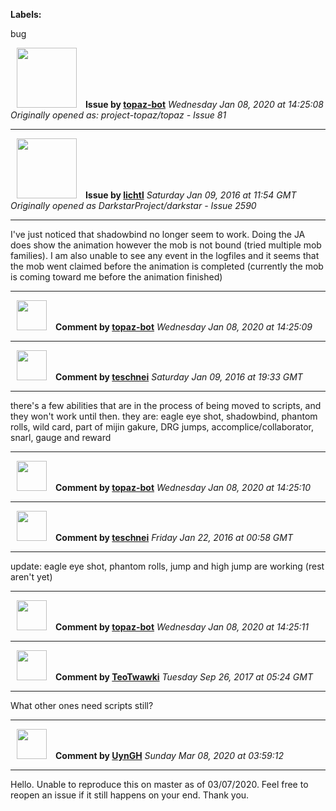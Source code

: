 **Labels:**

bug



<a href="https://github.com/topaz-bot"><img src="https://avatars3.githubusercontent.com/u/59651103?v=4" width="96" height="96" hspace="10"></img></a> **Issue by [topaz-bot](https://github.com/topaz-bot)**
_Wednesday Jan 08, 2020 at 14:25:08_
_Originally opened as: project-topaz/topaz - Issue 81_

----

<a href="https://github.com/lichtl"><img src="https://avatars2.githubusercontent.com/u/1228155?v=4"  width="96" height="96" hspace="10"></img></a> **Issue by [lichtl](https://github.com/lichtl)**
_Saturday Jan 09, 2016 at 11:54 GMT_
_Originally opened as DarkstarProject/darkstar - Issue 2590_

----

I've just noticed that shadowbind no longer seem to work. Doing the JA does show the animation however the mob is not bound (tried multiple mob families). I am also unable to see any event in the logfiles and it seems that the mob went claimed before the animation is completed (currently the mob is coming toward me before the animation finished)




----
<a href="https://github.com/topaz-bot"><img src="https://avatars3.githubusercontent.com/u/59651103?v=4" width="48" height="48" hspace="10"></img></a> **Comment by [topaz-bot](https://github.com/topaz-bot)**
_Wednesday Jan 08, 2020 at 14:25:09_

----

<a href="https://github.com/teschnei"><img src="https://avatars3.githubusercontent.com/u/1149183?v=4"  width="48" height="48" hspace="10"></img></a> **Comment by [teschnei](https://github.com/teschnei)**
_Saturday Jan 09, 2016 at 19:33 GMT_

----

there's a few abilities that are in the process of being moved to scripts, and they won't work until then.  they are: eagle eye shot, shadowbind, phantom rolls, wild card, part of mijin gakure, DRG jumps, accomplice/collaborator, snarl, gauge and reward




----
<a href="https://github.com/topaz-bot"><img src="https://avatars3.githubusercontent.com/u/59651103?v=4" width="48" height="48" hspace="10"></img></a> **Comment by [topaz-bot](https://github.com/topaz-bot)**
_Wednesday Jan 08, 2020 at 14:25:10_

----

<a href="https://github.com/teschnei"><img src="https://avatars3.githubusercontent.com/u/1149183?v=4"  width="48" height="48" hspace="10"></img></a> **Comment by [teschnei](https://github.com/teschnei)**
_Friday Jan 22, 2016 at 00:58 GMT_

----

update: eagle eye shot, phantom rolls, jump and high jump are working (rest aren't yet)




----
<a href="https://github.com/topaz-bot"><img src="https://avatars3.githubusercontent.com/u/59651103?v=4" width="48" height="48" hspace="10"></img></a> **Comment by [topaz-bot](https://github.com/topaz-bot)**
_Wednesday Jan 08, 2020 at 14:25:11_

----

<a href="https://github.com/TeoTwawki"><img src="https://avatars0.githubusercontent.com/u/6871475?v=4"  width="48" height="48" hspace="10"></img></a> **Comment by [TeoTwawki](https://github.com/TeoTwawki)**
_Tuesday Sep 26, 2017 at 05:24 GMT_

----

What other ones need scripts still?



----
<a href="https://github.com/UynGH"><img src="https://avatars2.githubusercontent.com/u/40763842?v=4" width="48" height="48" hspace="10"></img></a> **Comment by [UynGH](https://github.com/UynGH)**
_Sunday Mar 08, 2020 at 03:59:12_

----

Hello. Unable to reproduce this on master as of 03/07/2020. Feel free to reopen an issue if it still happens on your end. Thank you.
